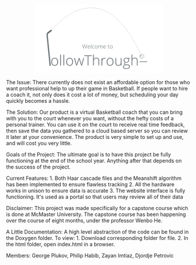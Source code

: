 <p align="center">
    <img src="\ShotRecognition\resources\followthrough_logo.png" width="350"/>
</p>

The Issue:
There currently does not exist an affordable option for those who want professional help to up their game in Basketball. If people want to hire a coach it, not only does it cost a lot of money, but scheduling your day quickly becomes a hassle.

The Solution:
Our product is a virtual Basketball coach that you can bring with you to the court whenever you want, without the hefty costs of a personal trainer. You can use it on the court to receive real time feedback, then save the data you gathered to a cloud based server so you can review it later at your convenience. The product is very simple to set up and use, and will cost you very little.

Goals of the Project:
The ultimate goal is to have this project be fully functioning at the end of the school year. Anything after that depends on the success of the project.

Current Features:
    1. Both Haar cascade files and the Meanshift algorithm has been implemented to ensure flawless tracking
    2. All the hardware works in unison to ensure data is accurate
    3. The website interface is fully functioning. It's used as a portal so that users may review all of their data

Disclaimer:
This project was made specifically for a capstone course which is done at McMaster University. The capstone course has been happening over the course of eight months, under the professor Wenbo He.

A Little Documentation:
A high level abstraction of the code can be found in the Doxygen folder.
To view:
    1. Download corresponding folder for file.
    2. In the html folder, open index.html in a browser.

Members: George Plukov, Philip Habib, Zayan Imtiaz, Djordje Petrovic

